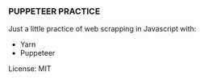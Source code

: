 ### PUPPETEER PRACTICE

Just a little practice of web scrapping in Javascript with:

- Yarn
- Puppeteer

License: MIT
